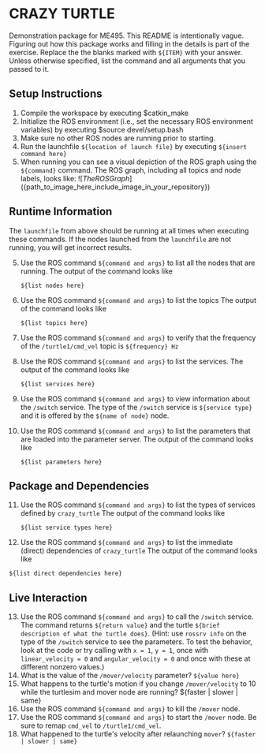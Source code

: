 # CRAZY TURTLE
Demonstration package for ME495.
This README is intentionally vague.
Figuring out how this package works and filling in the details is part of the
exercise. Replace the the blanks marked with `${ITEM}` with your answer.
Unless otherwise specified, list the command and all arguments that you passed to it.

## Setup Instructions
1. Compile the workspace by executing $catkin_make
2. Initialize the ROS environment (i.e., set the necessary ROS environment variables) by executing $source devel/setup.bash
3. Make sure no other ROS nodes are running prior to starting. 
3. Run the launchfile `${location of launch file}` by executing `${insert command here}`
4. When running you can see a visual depiction of the ROS graph using the `${command}` command.
   The ROS graph, including all topics and node labels, looks like:
   ![${The ROS Graph}](${path_to_image_here_include_image_in_your_repository})

## Runtime Information
The `launchfile` from above should be running at all times when executing these commands.
If the nodes launched from the `launchfile` are not running, you will get incorrect results.

5. Use the ROS command `${command and args}` to list all the nodes that are running.
   The output of the command looks like
   ```
   ${list nodes here}
   ```
6. Use the ROS command `${command and args}` to list the topics
   The output of the command looks like
   ```
   ${list topics here}
   ```

7. Use the ROS command `${command and args}` to verify that the frequency of
   the `/turtle1/cmd_vel` topic is `${frequency} Hz`

8. Use the ROS command `${command and args}` to list the services.
   The output of the command looks like
   ```
   ${list services here}
   ```
9. Use the ROS command `${command and args}` to view information about the `/switch` service.
   The type of the `/switch` service is `${service type}` and it is offered by
   the `${name of node}` node.

10. Use the ROS command `${command and args}` to list the parameters that are loaded
    into the parameter server.
    The output of the command looks like
    ```
    ${list parameters here}
    ```

## Package and Dependencies
11. Use the ROS command `${command and args}` to list the types of services defined by `crazy_turtle`
    The output of the command looks like
    ```
    ${list service types here}
    ```
12. Use the ROS command `${command and args}` to list the immediate (direct) dependencies of `crazy_turtle`
   The output of the command looks like
   ```
   ${list direct dependencies here}
   ```
## Live Interaction
13. Use the ROS command `${command and args}` to call the `/switch` service.
    The command returns `${return value}` and the turtle `${brief description of what the turtle does}`.
    (Hint: use `rossrv info` on the type of the `/switch` service to see the parameters.
     To test the behavior, look at the code or try calling with `x = 1`, `y = 1`, once with `linear_velocity = 0` and `angular_velocity = 0` and once with these at different nonzero values.)
14. What is the value of the `/mover/velocity` parameter? `${value here}`
15. What happens to the turtle's motion if you change `/mover/velocity` to 10 while the turtlesim and mover node are running? ${faster | slower | same}
16. Use the ROS command `${command and args}` to kill the `/mover` node.
17. Use the ROS command `${command and args}` to start the `/mover` node. Be sure to
    remap `cmd_vel` to `/turtle1/cmd_vel`.
18. What happened to the turtle's velocity after relaunching `mover`? `${faster | slower | same}`
